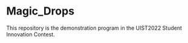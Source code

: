 # Magic_Drops
This repository is the demonstration program in the UIST2022 Student Innovation Contest.
